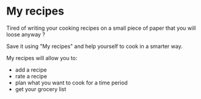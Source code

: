 # My recipes
Tired of writing your cooking recipes on a small piece of paper that you will loose anyway ?

Save it using "My recipes" and help yourself to cook in a smarter way.

My recipes will allow you to:
- add a recipe
- rate a recipe
- plan what you want to cook for a time period
- get your grocery list